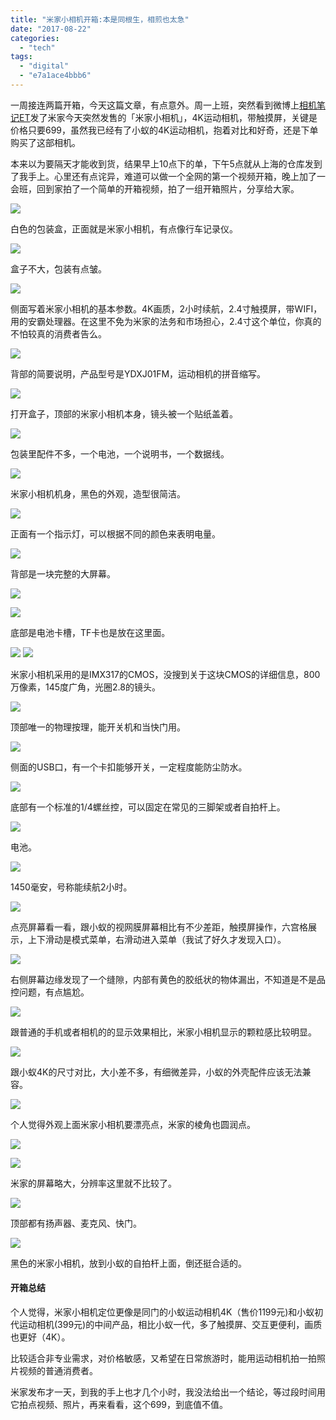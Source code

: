 ```yaml
---
title: "米家小相机开箱:本是同根生，相煎也太急"
date: "2017-08-22"
categories: 
  - "tech"
tags: 
  - "digital"
  - "e7a1ace4bbb6"
---
```


一周接连两篇开箱，今天这篇文章，有点意外。周一上班，突然看到微博上[相机笔记ET](http://weibo.com/etphotos)发了米家今天突然发售的「米家小相机」，4K运动相机，带触摸屏，关键是价格只要699，虽然我已经有了小蚁的4K运动相机，抱着对比和好奇，还是下单购买了这部相机。

本来以为要隔天才能收到货，结果早上10点下的单，下午5点就从上海的仓库发到了我手上。心里还有点诧异，难道可以做一个全网的第一个视频开箱，晚上加了一会班，回到家拍了一个简单的开箱视频，拍了一组开箱照片，分享给大家。

![](https://static.is26.com/blog/2017/08/mijia/MIJIA-31.JPG)

白色的包装盒，正面就是米家小相机，有点像行车记录仪。

![](https://static.is26.com/blog/2017/08/mijia/MIJIA-32.JPG)

盒子不大，包装有点皱。

![](https://static.is26.com/blog/2017/08/mijia/MIJIA-33.JPG)

侧面写着米家小相机的基本参数。4K画质，2小时续航，2.4寸触摸屏，带WIFI，用的安霸处理器。在这里不免为米家的法务和市场担心，2.4寸这个单位，你真的不怕较真的消费者告么。

![](https://static.is26.com/blog/2017/08/mijia/MIJIA-34.JPG)

背部的简要说明，产品型号是YDXJ01FM，运动相机的拼音缩写。

![](https://static.is26.com/blog/2017/08/mijia/MIJIA-35.JPG)

打开盒子，顶部的米家小相机本身，镜头被一个贴纸盖着。

![](https://static.is26.com/blog/2017/08/mijia/MIJIA-1.JPG)

包装里配件不多，一个电池，一个说明书，一个数据线。

![](https://static.is26.com/blog/2017/08/mijia/MIJIA-2.JPG)

米家小相机机身，黑色的外观，造型很简洁。

![](https://static.is26.com/blog/2017/08/mijia/MIJIA-16.JPG)

正面有一个指示灯，可以根据不同的颜色来表明电量。

![](https://static.is26.com/blog/2017/08/mijia/MIJIA-3.JPG)

背部是一块完整的大屏幕。

![](https://static.is26.com/blog/2017/08/mijia/MIJIA-4.JPG)

![](https://static.is26.com/blog/2017/08/mijia/MIJIA-15.JPG)

底部是电池卡槽，TF卡也是放在这里面。

![](https://static.is26.com/blog/2017/08/mijia/MIJIA-12.JPG) ![](https://static.is26.com/blog/2017/08/mijia/MIJIA-6.JPG)

米家小相机采用的是IMX317的CMOS，没搜到关于这块CMOS的详细信息，800万像素，145度广角，光圈2.8的镜头。

![](https://static.is26.com/blog/2017/08/mijia/MIJIA-8.JPG)

顶部唯一的物理按理，能开关机和当快门用。

![](https://static.is26.com/blog/2017/08/mijia/MIJIA-9.JPG)

侧面的USB口，有一个卡扣能够开关，一定程度能防尘防水。

![](https://static.is26.com/blog/2017/08/mijia/MIJIA-11.JPG)

底部有一个标准的1/4螺丝控，可以固定在常见的三脚架或者自拍杆上。

![](https://static.is26.com/blog/2017/08/mijia/MIJIA-13.JPG)

电池。

![](https://static.is26.com/blog/2017/08/mijia/MIJIA-14.JPG)

1450毫安，号称能续航2小时。

![](https://static.is26.com/blog/2017/08/mijia/MIJIA-18.JPG)

点亮屏幕看一看，跟小蚁的视网膜屏幕相比有不少差距，触摸屏操作，六宫格展示，上下滑动是模式菜单，右滑动进入菜单（我试了好久才发现入口）。

![](https://static.is26.com/blog/2017/08/mijia/MIJIA-37.JPG)

右侧屏幕边缘发现了一个缝隙，内部有黄色的胶纸状的物体漏出，不知道是不是品控问题，有点尴尬。

![](https://static.is26.com/blog/2017/08/mijia/MIJIA-19.JPG)

跟普通的手机或者相机的的显示效果相比，米家小相机显示的颗粒感比较明显。

![](https://static.is26.com/blog/2017/08/mijia/MIJIA-21.JPG)

跟小蚁4K的尺寸对比，大小差不多，有细微差异，小蚁的外壳配件应该无法兼容。

![](https://static.is26.com/blog/2017/08/mijia/MIJIA-22.JPG)

个人觉得外观上面米家小相机要漂亮点，米家的棱角也圆润点。

![](https://static.is26.com/blog/2017/08/mijia/MIJIA-25.JPG)

![](https://static.is26.com/blog/2017/08/mijia/MIJIA-26.JPG)

米家的屏幕略大，分辨率这里就不比较了。

![](https://static.is26.com/blog/2017/08/mijia/MIJIA-27.JPG)

顶部都有扬声器、麦克风、快门。

![](https://static.is26.com/blog/2017/08/mijia/MIJIA-28.JPG)

黑色的米家小相机，放到小蚁的自拍杆上面，倒还挺合适的。

#### 开箱总结

个人觉得，米家小相机定位更像是同门的小蚁运动相机4K（售价1199元)和小蚁初代运动相机(399元)的中间产品，相比小蚁一代，多了触摸屏、交互更便利，画质也更好（4K）。

比较适合非专业需求，对价格敏感，又希望在日常旅游时，能用运动相机拍一拍照片视频的普通消费者。

米家发布才一天，到我的手上也才几个小时，我没法给出一个结论，等过段时间用它拍点视频、照片，再来看看，这个699，到底值不值。
